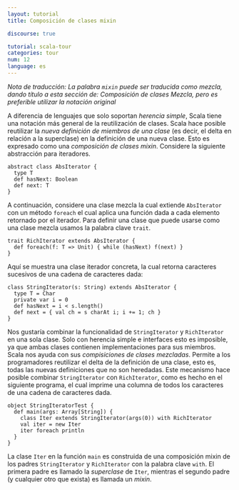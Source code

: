 ```yaml
---
layout: tutorial
title: Composición de clases mixin

discourse: true

tutorial: scala-tour
categories: tour
num: 12
language: es
---
```

_Nota de traducción: La palabra `mixin` puede ser traducida como mezcla, dando título a esta sección de: Composición de clases Mezcla, pero es preferible utilizar la notación original_

A diferencia de lenguajes que solo soportan _herencia simple_, Scala tiene una notación más general de la reutilización de clases. Scala hace posible reutilizar la _nueva definición de miembros de una clase_ (es decir, el delta en relación a la superclase) en la definición de una nueva clase. Esto es expresado como una _composición de clases mixin_. Considere la siguiente abstracción para iteradores.
 
    abstract class AbsIterator {
      type T
      def hasNext: Boolean
      def next: T
    }
 
A continuación, considere una clase mezcla la cual extiende `AbsIterator` con un método `foreach` el cual aplica una función dada a cada elemento retornado por el iterador. Para definir una clase que puede usarse como una clase mezcla usamos la palabra clave `trait`.
 
    trait RichIterator extends AbsIterator {
      def foreach(f: T => Unit) { while (hasNext) f(next) }
    }
 
Aquí se muestra una clase iterador concreta, la cual retorna caracteres sucesivos de una cadena de caracteres dada:
 
    class StringIterator(s: String) extends AbsIterator {
      type T = Char
      private var i = 0
      def hasNext = i < s.length()
      def next = { val ch = s charAt i; i += 1; ch }
    }
 
Nos gustaría combinar la funcionalidad de `StringIterator` y `RichIterator` en una sola clase. Solo con herencia simple e interfaces esto es imposible, ya que ambas clases contienen implementaciones para sus miembros. Scala nos ayuda con sus _compisiciones de clases mezcladas_. Permite a los programadores reutilizar el delta de la definición de una clase, esto es, todas las nuevas definiciones que no son heredadas. Este mecanismo hace posible combinar `StringIterator` con `RichIterator`, como es hecho en el siguiente programa, el cual imprime una columna de todos los caracteres de una cadena de caracteres dada.
 
    object StringIteratorTest {
      def main(args: Array[String]) {
        class Iter extends StringIterator(args(0)) with RichIterator
        val iter = new Iter
        iter foreach println
      }
    }
 
La clase `Iter` en la función `main` es construida de una composición mixin de los padres `StringIterator` y `RichIterator` con la palabra clave `with`. El primera padre es llamado la _superclase_ de `Iter`, mientras el segundo padre (y cualquier otro que exista) es llamada un _mixin_.
